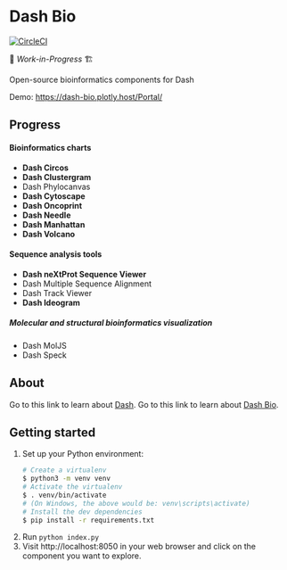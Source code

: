 # Dash Bio

[![CircleCI](https://circleci.com/gh/plotly/dash-bio/tree/master.svg?style=svg&circle-token=514e349727fb30e6b85bdaa8269aef3b3e1d320e)](https://circleci.com/gh/plotly/dash-bio/tree/master)

🚧 *Work-in-Progress* 🏗️

Open-source bioinformatics components for Dash

Demo: https://dash-bio.plotly.host/Portal/

## Progress

#### Bioinformatics charts

- **Dash Circos**
- **Dash Clustergram**
- Dash Phylocanvas
- **Dash Cytoscape**
- **Dash Oncoprint**
- **Dash Needle**
- **Dash Manhattan**
- **Dash Volcano**

#### Sequence analysis tools

- **Dash neXtProt Sequence Viewer**
- Dash Multiple Sequence Alignment
- Dash Track Viewer
- **Dash Ideogram**

##### Molecular and structural bioinformatics visualization

- Dash MolJS
- Dash Speck

## About

Go to this link to learn about [Dash](https://plot.ly/products/dash/).
Go to this link to learn about [Dash Bio](https://dash.bio).

## Getting started

1. Set up your Python environment:
   ```bash
   # Create a virtualenv
   $ python3 -m venv venv
   # Activate the virtualenv
   $ . venv/bin/activate
   # (On Windows, the above would be: venv\scripts\activate)
   # Install the dev dependencies
   $ pip install -r requirements.txt
   ```
2. Run `python index.py`
3. Visit http://localhost:8050 in your web browser and click on the component
   you want to explore.
